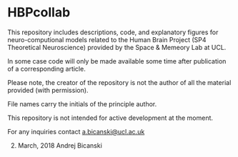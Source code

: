 # HBPcollab

This repository includes descriptions, code, and explanatory figures for neuro-computional models related to the Human Brain Project (SP4 Theoretical Neuroscience) provided by the Space & Memeory Lab at UCL. 

In some case code will only be made available some time after publication of a corresponding article. 

Please note, the creator of the repository is not the author of all the material provided (with permission).

File names carry the initials of the principle author.

This repository is not intended for active development at the moment.

For any inquiries contact a.bicanski@ucl.ac.uk

02. March, 2018
Andrej Bicanski
